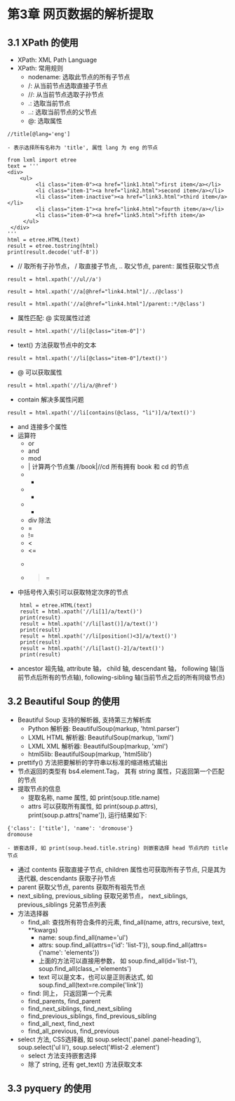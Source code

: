 # 第3章 网页数据的解析提取
## 3.1 XPath 的使用
* XPath: XML Path Language
* XPath: 常用规则
    - nodename: 选取此节点的所有子节点
    - /: 从当前节点选取直接子节点
    - //: 从当前节点选取子孙节点
    - .: 选取当前节点
    - ..: 选取当前节点的父节点
    - @: 选取属性
```
//title[@lang='eng']
```
    - 表示选择所有名称为 'title', 属性 lang 为 eng 的节点
```
from lxml import etree
text = '''
<div>
    <ul>
         <li class="item-0"><a href="link1.html">first item</a></li>
         <li class="item-1"><a href="link2.html">second item</a></li>
         <li class="item-inactive"><a href="link3.html">third item</a></li>
         <li class="item-1"><a href="link4.html">fourth item</a></li>
         <li class="item-0"><a href="link5.html">fifth item</a>
     </ul>
 </div>
'''
html = etree.HTML(text)
result = etree.tostring(html)
print(result.decode('utf-8'))
```
* // 取所有子孙节点， / 取直接子节点, .. 取父节点, parent:: 属性获取父节点
```
result = html.xpath('//ul//a')

result = html.xpath('//a[@href="link4.html"]/../@class')  

result = html.xpath('//a[@href="link4.html"]/parent::*/@class')  
```
* 属性匹配: @ 实现属性过滤
```
result = html.xpath('//li[@class="item-0"]')
```
* text() 方法获取节点中的文本
```
result = html.xpath('//li[@class="item-0"]/text()')
```
* @ 可以获取属性
```
result = html.xpath('//li/a/@href')
```
* contain 解决多属性问题
```
result = html.xpath('//li[contains(@class, "li")]/a/text()')
```
* and 连接多个属性
* 运算符
    - or
    - and
    - mod
    - | 计算两个节点集    //book|//cd  所有拥有 book 和 cd 的节点
    - +
    - -
    - *
    - div 除法
    - =
    - !=
    - <
    - <=
    - >
    - >=
* 中括号传入索引可以获取特定次序的节点
```
    html = etree.HTML(text)
    result = html.xpath('//li[1]/a/text()')
    print(result)
    result = html.xpath('//li[last()]/a/text()')
    print(result)
    result = html.xpath('//li[position()<3]/a/text()')
    print(result)
    result = html.xpath('//li[last()-2]/a/text()')
    print(result)
```
* ancestor 祖先轴, attribute 轴， child 轴, descendant 轴， following 轴(当前节点后所有的节点轴), following-sibling 轴(当前节点之后的所有同级节点)

## 3.2 Beautiful Soup 的使用
* Beautiful Soup 支持的解析器, 支持第三方解析库
    - Python 解析器: BeautifulSoup(markup, 'html.parser')
    - LXML HTML 解析器: BeautifulSoup(markup, 'lxml')
    - LXML XML 解析器: BeautifulSoup(markup, 'xml')
    - html5lib: BeautifulSoup(markup, 'html5lib')
* prettify() 方法把要解析的字符串以标准的缩进格式输出
* 节点返回的类型有 bs4.element.Tag， 其有 string 属性，只返回第一个匹配的节点
* 提取节点的信息
    - 提取名称, name 属性, 如 print(soup.title.name)
    - attrs 可以获取所有属性, 如 print(soup.p.attrs), print(soup.p.attrs['name']), 运行结果如下:
```
{'class': ['title'], 'name': 'dromouse'}
dromouse
```
    - 嵌套选择, 如 print(soup.head.title.string) 则嵌套选择 head 节点内的 title 节点
* 通过 contents 获取直接子节点, children 属性也可获取所有子节点, 只是其为迭代器, descendants 获取子孙节点
* parent 获取父节点, parents 获取所有祖先节点
* next_sibling, previous_sibling 获取兄弟节点， next_siblings, previous_siblings 兄弟节点列表
* 方法选择器
    - find_all: 查找所有符合条件的元素, find_all(name, attrs, recursive, text, **kwargs)
        - name: soup.find_all(name='ul')
        - attrs: soup.find_all(attrs={'id': 'list-1'}), soup.find_all(attrs={'name': 'elements'})
        - 上面的方法可以直接用参数， 如 soup.find_all(id='list-1'), soup.find_all(class_='elements')
        - text 可以是文本，也可以是正则表达式, 如 soup.find_all(text=re.compile('link'))
    - find: 同上， 只返回第一个元素
    - find_parents, find_parent
    - find_next_siblings, find_next_sibling
    - find_previous_siblings, find_previous_sibling
    - find_all_next, find_next
    - find_all_previous, find_previous
* select 方法, CSS选择器, 如 soup.select('.panel .panel-heading'), soup.select('ul li'), soup.select('#list-2 .element')
    - select 方法支持嵌套选择
    - 除了 string, 还有 get_text() 方法获取文本

## 3.3 pyquery 的使用